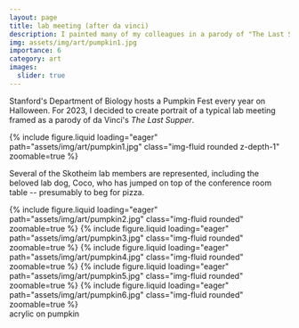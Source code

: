 ```yaml
---
layout: page
title: lab meeting (after da vinci)
description: I painted many of my colleagues in a parody of "The Last Supper"... on pumpkins.
img: assets/img/art/pumpkin1.jpg
importance: 6
category: art
images:
  slider: true
---
```


Stanford's Department of Biology hosts a Pumpkin Fest every year on Halloween. For 2023, I decided to
create portrait of a typical lab meeting framed as a parody of da Vinci's _The Last Supper_.

{% include figure.liquid loading="eager" path="assets/img/art/pumpkin1.jpg" class="img-fluid rounded z-depth-1" zoomable=true %}

Several of the Skotheim lab members are represented, including the beloved lab dog, Coco, who has jumped
on top of the conference room table -- presumably to beg for pizza.

<swiper-container keyboard="true" navigation="true" pagination="true" pagination-clickable="true" pagination-dynamic-bullets="true" rewind="true">

  <swiper-slide>
    {% include figure.liquid loading="eager" path="assets/img/art/pumpkin2.jpg" class="img-fluid rounded" zoomable=true %}
  </swiper-slide>

  <swiper-slide>
    {% include figure.liquid loading="eager" path="assets/img/art/pumpkin3.jpg" class="img-fluid rounded" zoomable=true %}
  </swiper-slide>
  <swiper-slide>{% include figure.liquid loading="eager" path="assets/img/art/pumpkin4.jpg" class="img-fluid rounded" zoomable=true %}</swiper-slide>
  <swiper-slide>{% include figure.liquid loading="eager" path="assets/img/art/pumpkin5.jpg" class="img-fluid rounded" zoomable=true %}</swiper-slide>
  <swiper-slide>{% include figure.liquid loading="eager" path="assets/img/art/pumpkin6.jpg" class="img-fluid rounded" zoomable=true %}</swiper-slide>

</swiper-container>

<div class="caption">
acrylic on pumpkin
</div>
